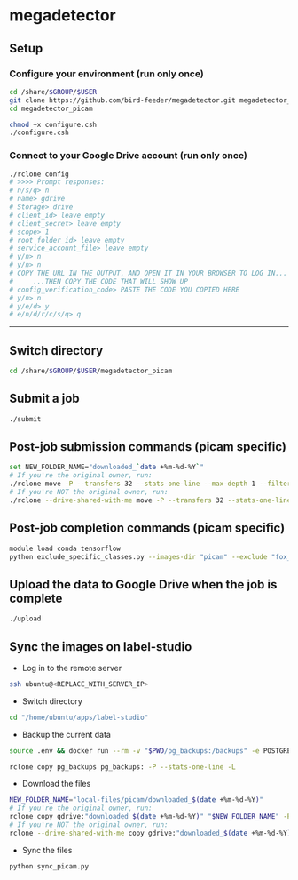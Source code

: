 # megadetector

## Setup

### Configure your environment (run only once)

```sh
cd /share/$GROUP/$USER
git clone https://github.com/bird-feeder/megadetector.git megadetector_picam
cd megadetector_picam

chmod +x configure.csh
./configure.csh
```

### Connect to your Google Drive account (run only once)

```sh
./rclone config
# >>>> Prompt responses:
# n/s/q> n
# name> gdrive
# Storage> drive
# client_id> leave empty
# client_secret> leave empty
# scope> 1
# root_folder_id> leave empty
# service_account_file> leave empty
# y/n> n
# y/n> n
# COPY THE URL IN THE OUTPUT, AND OPEN IT IN YOUR BROWSER TO LOG IN...
#     ...THEN COPY THE CODE THAT WILL SHOW UP
# config_verification_code> PASTE THE CODE YOU COPIED HERE
# y/n> n
# y/e/d> y
# e/n/d/r/c/s/q> q
```

---

## Switch directory

```sh
cd /share/$GROUP/$USER/megadetector_picam
```

## Submit a job

```sh
./submit
```


## Post-job submission commands (picam specific)

```sh
set NEW_FOLDER_NAME="downloaded_`date +%m-%d-%Y`"
# If you're the original owner, run:
./rclone move -P --transfers 32 --stats-one-line --max-depth 1 --filter "+ *.jpg" --filter "- *" gdrive:"picam" gdrive:"picam-downloaded/$NEW_FOLDER_NAME"
# If you're NOT the original owner, run:
./rclone --drive-shared-with-me move -P --transfers 32 --stats-one-line --max-depth 1 --filter "+ *.jpg" --filter "- *" gdrive:"picam" gdrive:"picam-downloaded/$NEW_FOLDER_NAME"
```


## Post-job completion commands (picam specific)

```sh
module load conda tensorflow
python exclude_specific_classes.py --images-dir "picam" --exclude "fox_squirrel"
```


## Upload the data to Google Drive when the job is complete

```sh
./upload
```


## Sync the images on label-studio

- Log in to the remote server

```sh
ssh ubuntu@<REPLACE_WITH_SERVER_IP>
```

- Switch directory

```sh
cd "/home/ubuntu/apps/label-studio"
```


- Backup the current data

```sh
source .env && docker run --rm -v "$PWD/pg_backups:/backups" -e POSTGRES_HOST=${_POSTGRES_HOST} -e POSTGRES_DB=${POSTGRE_NAME} -e POSTGRES_USER=${POSTGRE_USER} -e POSTGRES_PASSWORD=${POSTGRE_PASSWORD} prodrigestivill/postgres-backup-local /backup.sh

rclone copy pg_backups pg_backups: -P --stats-one-line -L
```

- Download the files

```sh
NEW_FOLDER_NAME="local-files/picam/downloaded_$(date +%m-%d-%Y)"
# If you're the original owner, run:
rclone copy gdrive:"downloaded_$(date +%m-%d-%Y)" "$NEW_FOLDER_NAME" -P --stats-one-line --transfers 32
# If you're NOT the original owner, run:
rclone --drive-shared-with-me copy gdrive:"downloaded_$(date +%m-%d-%Y)" "$NEW_FOLDER_NAME" -P --stats-one-line --transfers 32
```

- Sync the files

```sh
python sync_picam.py
```
